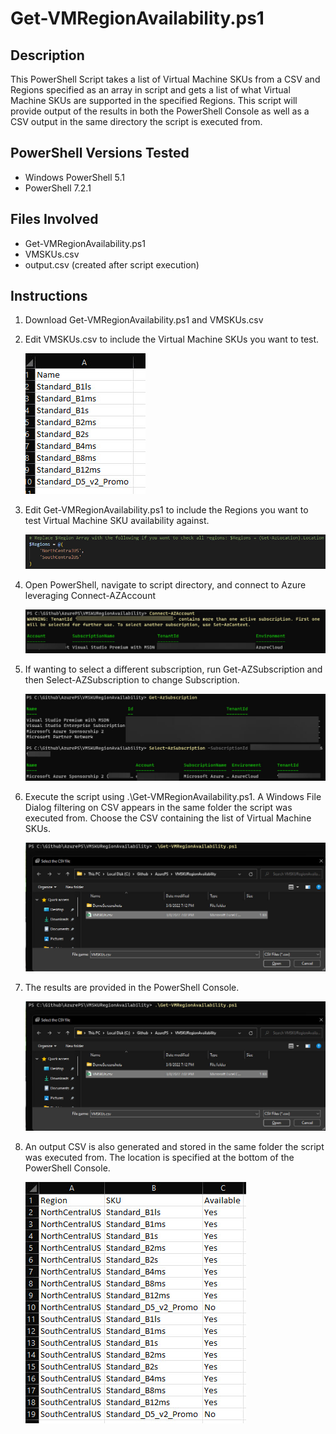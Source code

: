 # Get-VMRegionAvailability.ps1
## Description
This PowerShell Script takes a list of Virtual Machine SKUs from a CSV and Regions specified as an array in script and gets a list of what Virtual Machine SKUs are supported in the specified Regions.  This script will provide output of the results in both the PowerShell Console as well as a CSV output in the same directory the script is executed from. 

## PowerShell Versions Tested
- Windows PowerShell 5.1
- PowerShell 7.2.1

## Files Involved
- Get-VMRegionAvailability.ps1
- VMSKUs.csv
- output.csv (created after script execution)

## Instructions
1. Download Get-VMRegionAvailability.ps1 and VMSKUs.csv
   
2. Edit VMSKUs.csv to include the Virtual Machine SKUs you want to test.
   
    ![Alt text](./DemoScreenshots/demo1.jpg?raw=true)

3. Edit Get-VMRegionAvailability.ps1 to include the Regions you want to test Virtual Machine SKU availability against.
   
   ![Alt text](./DemoScreenshots/demo2.jpg?raw=true)
   
4. Open PowerShell, navigate to script directory, and connect to Azure leveraging Connect-AZAccount

    ![Alt text](./DemoScreenshots/demo3.jpg?raw=true)

5. If wanting to select a different subscription, run Get-AZSubscription and then Select-AZSubscription to change Subscription.

    ![Alt text](./DemoScreenshots/demo4.jpg?raw=true)

6. Execute the script using .\Get-VMRegionAvailability.ps1.  A Windows File Dialog filtering on CSV appears in the same folder the script was executed from.  Choose the CSV containing the list of Virtual Machine SKUs.

    ![Alt text](./DemoScreenshots/demo5.jpg?raw=true)

7. The results are provided in the PowerShell Console. 

    ![Alt text](./DemoScreenshots/demo5.jpg?raw=true)

8. An output CSV is also generated and stored in the same folder the script was executed from. The location is specified at the bottom of the PowerShell Console. 
   
   ![Alt text](./DemoScreenshots/demo7.jpg?raw=true)